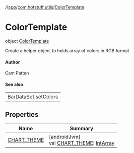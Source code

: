 //[app](../../../index.md)/[com.hotstuff.utils](../index.md)/[ColorTemplate](index.md)

# ColorTemplate

object [ColorTemplate](index.md)

Create a helper object to holds array of colors in RGB format

#### Author

Cam Patten

#### See also

| |
|---|
| BarDataSet.setColors |

## Properties

| Name | Summary |
|---|---|
| [CHART_THEME](-c-h-a-r-t_-t-h-e-m-e.md) | [androidJvm]<br>val [CHART_THEME](-c-h-a-r-t_-t-h-e-m-e.md): [IntArray](https://kotlinlang.org/api/latest/jvm/stdlib/kotlin/-int-array/index.html) |
